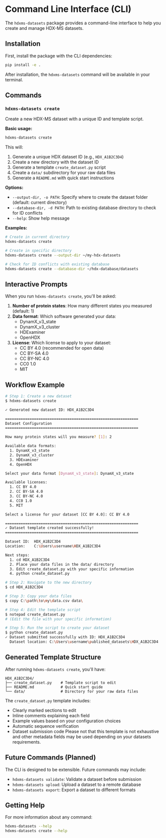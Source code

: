 # Command Line Interface (CLI)

The `hdxms-datasets` package provides a command-line interface to help you create and manage HDX-MS datasets.

## Installation

First, install the package with the CLI dependencies:

```bash
pip install -e .
```

After installation, the `hdxms-datasets` command will be available in your terminal.

## Commands

### `hdxms-datasets create`

Create a new HDX-MS dataset with a unique ID and template script.

**Basic usage:**

```bash
hdxms-datasets create
```

This will:
1. Generate a unique HDX dataset ID (e.g., `HDX_A1B2C3D4`)
2. Create a new directory with the dataset ID
3. Generate a template `create_dataset.py` script
4. Create a `data/` subdirectory for your raw data files
5. Generate a `README.md` with quick start instructions

**Options:**

- `--output-dir, -o PATH`: Specify where to create the dataset folder (default: current directory)
- `--database-dir, -d PATH`: Path to existing database directory to check for ID conflicts
- `--help`: Show help message

**Examples:**

```bash
# Create in current directory
hdxms-datasets create

# Create in specific directory
hdxms-datasets create --output-dir ~/my-hdx-datasets

# Check for ID conflicts with existing database
hdxms-datasets create --database-dir ~/hdx-database/datasets
```

## Interactive Prompts

When you run `hdxms-datasets create`, you'll be asked:

1. **Number of protein states**: How many different states you measured (default: 1)
2. **Data format**: Which software generated your data:
   - DynamX_v3_state
   - DynamX_v3_cluster
   - HDExaminer
   - OpenHDX
3. **License**: Which license to apply to your dataset:
   - CC BY 4.0 (recommended for open data)
   - CC BY-SA 4.0
   - CC BY-NC 4.0
   - CC0 1.0
   - MIT

## Workflow Example

```bash
# Step 1: Create a new dataset
$ hdxms-datasets create

✓ Generated new dataset ID: HDX_A1B2C3D4

============================================================
Dataset Configuration
============================================================

How many protein states will you measure? [1]: 2

Available data formats:
  1. DynamX_v3_state
  2. DynamX_v3_cluster
  3. HDExaminer
  4. OpenHDX

Select your data format [DynamX_v3_state]: DynamX_v3_state

Available licenses:
  1. CC BY 4.0
  2. CC BY-SA 4.0
  3. CC BY-NC 4.0
  4. CC0 1.0
  5. MIT

Select a license for your dataset [CC BY 4.0]: CC BY 4.0

============================================================
✓ Dataset template created successfully!
============================================================

Dataset ID:  HDX_A1B2C3D4
Location:    C:\Users\username\HDX_A1B2C3D4

Next steps:
  1. cd HDX_A1B2C3D4
  2. Place your data files in the data/ directory
  3. Edit create_dataset.py with your specific information
  4. python create_dataset.py

# Step 2: Navigate to the new directory
$ cd HDX_A1B2C3D4

# Step 3: Copy your data files
$ copy C:\path\to\my\data.csv data\

# Step 4: Edit the template script
$ notepad create_dataset.py
# (Edit the file with your specific information)

# Step 5: Run the script to create your dataset
$ python create_dataset.py
✓ Dataset submitted successfully with ID: HDX_A1B2C3D4
  Dataset location: C:\Users\username\published_datasets\HDX_A1B2C3D4
```

## Generated Template Structure

After running `hdxms-datasets create`, you'll have:

```
HDX_A1B2C3D4/
├── create_dataset.py    # Template script to edit
├── README.md            # Quick start guide
└── data/                # Directory for your raw data files
```

The `create_dataset.py` template includes:
- Clearly marked sections to edit
- Inline comments explaining each field
- Example values based on your configuration choices
- Automatic sequence verification
- Dataset submission code
Please not that this template is not exhaustive and other metadata fields may be used 
depending on your datasets requirements. 

## Future Commands (Planned)

The CLI is designed to be extensible. Future commands may include:

- `hdxms-datasets validate`: Validate a dataset before submission
- `hdxms-datasets upload`: Upload a dataset to a remote database
- `hdxms-datasets export`: Export a dataset to different formats

## Getting Help

For more information about any command:

```bash
hdxms-datasets --help
hdxms-datasets create --help
```

